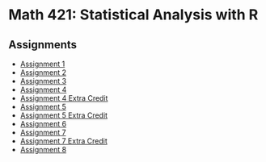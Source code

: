 # Math 421: Statistical Analysis with R

## Assignments
- [Assignment 1](Assignment1.html)
- [Assignment 2](Assignment2.html)
- [Assignment 3](Assignment3.html)
- [Assignment 4](Assignment4.html)
- [Assignment 4 Extra Credit](Assignment4_extra_credits.html)
- [Assignment 5](Assignment5.html)
- [Assignment 5 Extra Credit]()
- [Assignment 6](Assignment6.html)
- [Assignment 7](Assignment7.html)
- [Assignment 7 Extra Credit]()
- [Assignment 8](Assignment8.html)
